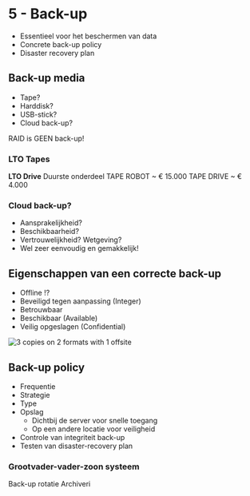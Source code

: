# 5 - Back-up
- Essentieel voor het beschermen van data
- Concrete back-up policy
- Disaster recovery plan

## Back-up media
- Tape?
- Harddisk?
- USB-stick?
- Cloud back-up?

RAID is GEEN back-up!

### LTO Tapes
**LTO Drive**
Duurste onderdeel
TAPE ROBOT ~ € 15.000
TAPE DRIVE ~ € 4.000

### Cloud back-up?
- Aansprakelijkheid?
- Beschikbaarheid?
- Vertrouwelijkheid? Wetgeving?
- Wel zeer eenvoudig en gemakkelijk!

## Eigenschappen van een correcte back-up
- Offline !?
- Beveiligd tegen aanpassing (Integer)
- Betrouwbaar
- Beschikbaar (Available)
- Veilig opgeslagen (Confidential)

![3 copies on 2 formats with 1 offsite](https://i.imgur.com/5KTX8wo.png)

## Back-up policy
- Frequentie
- Strategie
- Type
- Opslag
  - Dichtbij de server voor snelle toegang
  - Op een andere locatie voor veiligheid
- Controle van integriteit back-up
- Testen van disaster-recovery plan

### Grootvader-vader-zoon systeem
Back-up rotatie
Archiveri
<!--stackedit_data:
eyJoaXN0b3J5IjpbLTQ1NjQ1Mzc1LC05MTA4MzIxNzcsNzM1MT
cyNzg1LC0xMTQ5OTYxODQwLC0yOTE3MDA1MDhdfQ==
-->
